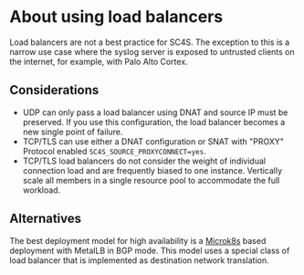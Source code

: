 # About using load balancers

Load balancers are not a best practice for SC4S. The exception to this is a narrow use case where the syslog server is exposed to untrusted clients on the internet, for example, with Palo Alto Cortex.

## Considerations

* UDP can only pass a load balancer using DNAT and source IP must be preserved. If you use this configuration, the load balancer becomes a new single point of failure.
* TCP/TLS can use either a DNAT configuration or SNAT with "PROXY" Protocol enabled `SC4S_SOURCE_PROXYCONNECT=yes`. 
* TCP/TLS load balancers do not consider the weight of individual connection load and are frequently biased to one instance. Vertically scale all members in a single resource pool to accommodate the full workload.

## Alternatives

The best deployment model for high availability is a [Microk8s](https://microk8s.io/) based deployment with MetalLB in BGP mode. This model uses a special class of load balancer that is implemented as destination network translation.
